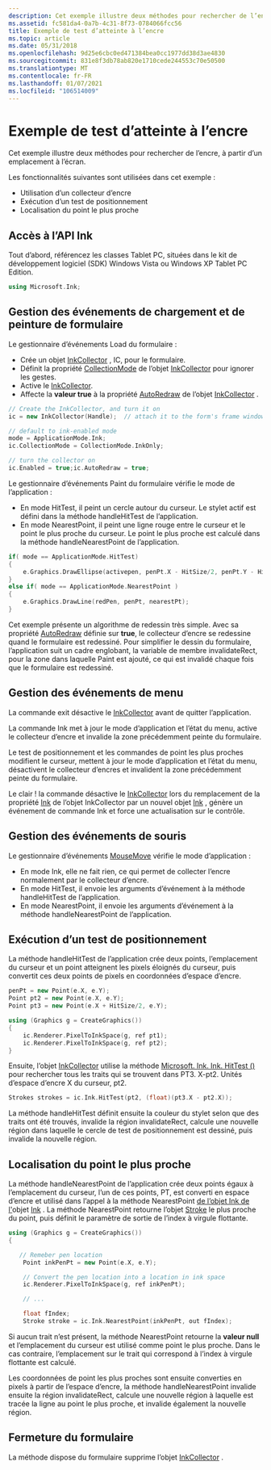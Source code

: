 ```yaml
---
description: Cet exemple illustre deux méthodes pour rechercher de l’encre, à partir d’un emplacement à l’écran.
ms.assetid: fc581da4-0a7b-4c31-8f73-0784066fcc56
title: Exemple de test d’atteinte à l’encre
ms.topic: article
ms.date: 05/31/2018
ms.openlocfilehash: 9d25e6cbc0ed471384bea0cc1977dd38d3ae4830
ms.sourcegitcommit: 831e8f3db78ab820e1710cede244553c70e50500
ms.translationtype: MT
ms.contentlocale: fr-FR
ms.lasthandoff: 01/07/2021
ms.locfileid: "106514009"
---
```

# <a name="ink-hit-test-sample"></a>Exemple de test d’atteinte à l’encre

Cet exemple illustre deux méthodes pour rechercher de l’encre, à partir d’un emplacement à l’écran.

Les fonctionnalités suivantes sont utilisées dans cet exemple :

-   Utilisation d’un collecteur d’encre
-   Exécution d’un test de positionnement
-   Localisation du point le plus proche

## <a name="accessing-the-ink-api"></a>Accès à l’API Ink

Tout d’abord, référencez les classes Tablet PC, situées dans le kit de développement logiciel (SDK) Windows Vista ou Windows XP Tablet PC Edition.


```C++
using Microsoft.Ink;
```



## <a name="handling-form-load-and-paint-events"></a>Gestion des événements de chargement et de peinture de formulaire

Le gestionnaire d’événements Load du formulaire :

-   Crée un objet [InkCollector](/previous-versions/ms583683(v=vs.100)) , IC, pour le formulaire.
-   Définit la propriété [CollectionMode](/previous-versions/ms836497(v=msdn.10)) de l’objet [InkCollector](/previous-versions/ms583683(v=vs.100)) pour ignorer les gestes.
-   Active le [InkCollector](/previous-versions/ms583683(v=vs.100)).
-   Affecte la **valeur true** à la propriété [AutoRedraw](/previous-versions/ms836495(v=msdn.10)) de l’objet [InkCollector](/previous-versions/ms583683(v=vs.100)) .


```C++
// Create the InkCollector, and turn it on
ic = new InkCollector(Handle);  // attach it to the form's frame window

// default to ink-enabled mode
mode = ApplicationMode.Ink;
ic.CollectionMode = CollectionMode.InkOnly;

// turn the collector on
ic.Enabled = true;ic.AutoRedraw = true;
```



Le gestionnaire d’événements Paint du formulaire vérifie le mode de l’application :

-   En mode HitTest, il peint un cercle autour du curseur. Le stylet actif est défini dans la méthode handleHitTest de l’application.
-   En mode NearestPoint, il peint une ligne rouge entre le curseur et le point le plus proche du curseur. Le point le plus proche est calculé dans la méthode handleNearestPoint de l’application.


```C++
if( mode == ApplicationMode.HitTest)
{
    e.Graphics.DrawEllipse(activepen, penPt.X - HitSize/2, penPt.Y - HitSize/2, HitSize, HitSize);
}
else if( mode == ApplicationMode.NearestPoint )
{
    e.Graphics.DrawLine(redPen, penPt, nearestPt);
}
```



Cet exemple présente un algorithme de redessin très simple. Avec sa propriété [AutoRedraw](/previous-versions/ms836495(v=msdn.10)) définie sur **true**, le collecteur d’encre se redessine quand le formulaire est redessiné. Pour simplifier le dessin du formulaire, l’application suit un cadre englobant, la variable de membre invalidateRect, pour la zone dans laquelle Paint est ajouté, ce qui est invalidé chaque fois que le formulaire est redessiné.

## <a name="handling-menu-events"></a>Gestion des événements de menu

La commande exit désactive le [InkCollector](/previous-versions/ms583683(v=vs.100)) avant de quitter l’application.

La commande Ink met à jour le mode d’application et l’état du menu, active le collecteur d’encre et invalide la zone précédemment peinte du formulaire.

Le test de positionnement et les commandes de point les plus proches modifient le curseur, mettent à jour le mode d’application et l’état du menu, désactivent le collecteur d’encres et invalident la zone précédemment peinte du formulaire.

Le clair ! la commande désactive le [InkCollector](/previous-versions/ms583683(v=vs.100)) lors du remplacement de la propriété [Ink](/previous-versions/ms836505(v=msdn.10)) de l’objet InkCollector par un nouvel objet [Ink](/previous-versions/ms571716(v=vs.100)) , génère un événement de commande Ink et force une actualisation sur le contrôle.

## <a name="handling-mouse-events"></a>Gestion des événements de souris

Le gestionnaire d’événements [MouseMove](/previous-versions/ms567617(v=vs.100)) vérifie le mode d’application :

-   En mode Ink, elle ne fait rien, ce qui permet de collecter l’encre normalement par le collecteur d’encre.
-   En mode HitTest, il envoie les arguments d’événement à la méthode handleHitTest de l’application.
-   En mode NearestPoint, il envoie les arguments d’événement à la méthode handleNearestPoint de l’application.

## <a name="performing-a-hit-test"></a>Exécution d’un test de positionnement

La méthode handleHitTest de l’application crée deux points, l’emplacement du curseur et un point atteignent les pixels éloignés du curseur, puis convertit ces deux points de pixels en coordonnées d’espace d’encre.


```C++
penPt = new Point(e.X, e.Y);
Point pt2 = new Point(e.X, e.Y);
Point pt3 = new Point(e.X + HitSize/2, e.Y);

using (Graphics g = CreateGraphics())
{
    ic.Renderer.PixelToInkSpace(g, ref pt1);
    ic.Renderer.PixelToInkSpace(g, ref pt2);
}
```



Ensuite, l’objet [InkCollector](/previous-versions/ms583683(v=vs.100)) utilise la méthode [Microsoft. Ink. Ink. HitTest ()](/previous-versions/dotnet/netframework-3.5/ms571330(v=vs.90)) pour rechercher tous les traits qui se trouvent dans PT3. X-pt2. Unités d’espace d’encre X du curseur, pt2.


```C++
Strokes strokes = ic.Ink.HitTest(pt2, (float)(pt3.X - pt2.X));
```



La méthode handleHitTest définit ensuite la couleur du stylet selon que des traits ont été trouvés, invalide la région invalidateRect, calcule une nouvelle région dans laquelle le cercle de test de positionnement est dessiné, puis invalide la nouvelle région.

## <a name="locating-the-nearest-point"></a>Localisation du point le plus proche

La méthode handleNearestPoint de l’application crée deux points égaux à l’emplacement du curseur, l’un de ces points, PT, est converti en espace d’encre et utilisé dans l’appel à la méthode NearestPoint [de l’objet Ink de l'](/previous-versions/ms583683(v=vs.100))objet [Ink](/previous-versions/ms836505(v=msdn.10)) . La méthode NearestPoint retourne l’objet [Stroke](/previous-versions/ms827842(v=msdn.10)) le plus proche du point, puis définit le paramètre de sortie de l’index à virgule flottante.


```C++
using (Graphics g = CreateGraphics())
{

   // Remeber pen location
    Point inkPenPt = new Point(e.X, e.Y);

    // Convert the pen location into a location in ink space
    ic.Renderer.PixelToInkSpace(g, ref inkPenPt);

    // ...

    float fIndex;
    Stroke stroke = ic.Ink.NearestPoint(inkPenPt, out fIndex);
```



Si aucun trait n’est présent, la méthode NearestPoint retourne la **valeur null** et l’emplacement du curseur est utilisé comme point le plus proche. Dans le cas contraire, l’emplacement sur le trait qui correspond à l’index à virgule flottante est calculé.

Les coordonnées de point les plus proches sont ensuite converties en pixels à partir de l’espace d’encre, la méthode handleNearestPoint invalide ensuite la région invalidateRect, calcule une nouvelle région à laquelle est tracée la ligne au point le plus proche, et invalide également la nouvelle région.

## <a name="closing-the-form"></a>Fermeture du formulaire

La méthode dispose du formulaire supprime l’objet [InkCollector](/previous-versions/ms583683(v=vs.100)) .

 

 
